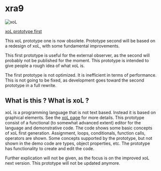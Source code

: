 # xra9

![xoL](http://lignixz.github.io/xoL/res/xol.png)

[xoL prototype first](http://lignixz.github.io/xra9/)

This xoL prototype one is now obsolete. Prototype second will be based on a redesign of xoL, with some fundamental improvements.

This first prototype is useful for the external observer, as the second will probably not be published for the moment. This prototype is intended to give people a rough idea of what xoL is.

The first prototype is not optimized. It is inefficient in terms of performance. This is not going to be fixed, as development goes toward the second prototype in a full rewrite.

## What is this ? What is xoL ?

xoL is a programming language that is not text based. Instead it is based on graphical elements. See the [xoL page](http://lignixz.github.io/xoL/) for more details. This prototype consist of a functional (to somewhat advanced extent) editor for the language and demonstrative code. The code shows some basic concepts of xoL first generation. Assignment, loops, conditionals, function calls, operators are shown. Some concepts supported by the prototype, but not shown in the demo code are types, object properties, etc. The prototype has functionality to create and edit the code.

Further explication will not be given, as the focus is on the improved xoL next version. This prototype will not be updated anymore.
